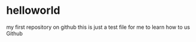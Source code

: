 # helloworld
my first repository on github
this is just a test file for me to learn how to us Github
